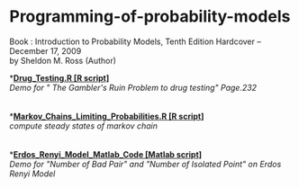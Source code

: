 Programming-of-probability-models
=================================
Book : Introduction to Probability Models, Tenth Edition Hardcover – December 17, 2009<br />
     by Sheldon M. Ross (Author)


*<font><b><u>Drug_Testing.R  [R script]</u></b></font><br />
<font><i>Demo for  " The Gambler's Ruin Problem to drug testing" Page.232</i></font><br />
<br />
<br />
*<font><b><u>Markov_Chains_Limiting_Probabilities.R   [R script]</u></b></font><br />
<font><i>compute steady states of markov chain</i></font><br />
<br />
<br />
*<font><b><u>Erdos_Renyi_Model_Matlab_Code  [Matlab script]</u></b></font><br />
<font><i>Demo for "Number of Bad Pair" and "Number of Isolated Point" on Erdos Renyi Model</i></font><br />
<br />
<br />
